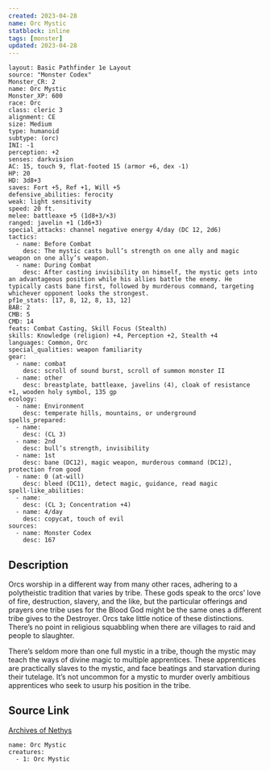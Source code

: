 ```yaml
---
created: 2023-04-28
name: Orc Mystic
statblock: inline
tags: [monster]
updated: 2023-04-28
---
```

```statblock
layout: Basic Pathfinder 1e Layout
source: "Monster Codex"
Monster_CR: 2
name: Orc Mystic
Monster_XP: 600
race: Orc
class: cleric 3
alignment: CE
size: Medium
type: humanoid
subtype: (orc)
INI: -1
perception: +2
senses: darkvision
AC: 15, touch 9, flat-footed 15 (armor +6, dex -1)
HP: 20
HD: 3d8+3
saves: Fort +5, Ref +1, Will +5
defensive_abilities: ferocity
weak: light sensitivity
speed: 20 ft.
melee: battleaxe +5 (1d8+3/×3)
ranged: javelin +1 (1d6+3)
special_attacks: channel negative energy 4/day (DC 12, 2d6)
tactics:
  - name: Before Combat
    desc: The mystic casts bull’s strength on one ally and magic weapon on one ally’s weapon.
  - name: During Combat
    desc: After casting invisibility on himself, the mystic gets into an advantageous position while his allies battle the enemy. He typically casts bane first, followed by murderous command, targeting whichever opponent looks the strongest.
pf1e_stats: [17, 8, 12, 8, 13, 12]
BAB: 2
CMB: 5
CMD: 14
feats: Combat Casting, Skill Focus (Stealth)
skills: Knowledge (religion) +4, Perception +2, Stealth +4
languages: Common, Orc
special_qualities: weapon familiarity
gear:
  - name: combat
    desc: scroll of sound burst, scroll of summon monster II
  - name: other
    desc: breastplate, battleaxe, javelins (4), cloak of resistance +1, wooden holy symbol, 135 gp
ecology:
  - name: Environment
    desc: temperate hills, mountains, or underground
spells_prepared:
  - name:
    desc: (CL 3)
  - name: 2nd
    desc: bull’s strength, invisibility
  - name: 1st
    desc: bane (DC12), magic weapon, murderous command (DC12), protection from good
  - name: 0 (at-will)
    desc: bleed (DC11), detect magic, guidance, read magic
spell-like_abilities:
  - name:
    desc: (CL 3; Concentration +4)
  - name: 4/day
    desc: copycat, touch of evil
sources:
  - name: Monster Codex
    desc: 167
```
## Description
Orcs worship in a different way from many other races, adhering to a polytheistic tradition that varies by tribe. These gods speak to the orcs’ love of fire, destruction, slavery, and the like, but the particular offerings and prayers one tribe uses for the Blood God might be the same ones a different tribe gives to the Destroyer. Orcs take little notice of these distinctions. There’s no point in religious squabbling when there are villages to raid and people to slaughter.

 There’s seldom more than one full mystic in a tribe, though the mystic may teach the ways of divine magic to multiple apprentices. These apprentices are practically slaves to the mystic, and face beatings and starvation during their tutelage. It’s not uncommon for a mystic to murder overly ambitious apprentices who seek to usurp his position in the tribe.
## Source Link
[Archives of Nethys](https://aonprd.com/MonsterDisplay.aspx?ItemName=Orc%20Mystic)
```encounter-table
name: Orc Mystic
creatures:
  - 1: Orc Mystic
```
